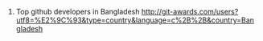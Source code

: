1) Top github developers in Bangladesh
 http://git-awards.com/users?utf8=%E2%9C%93&type=country&language=c%2B%2B&country=Bangladesh
